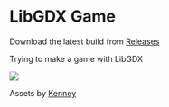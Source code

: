 # LibGDX Game

Download the latest build from [Releases](https://github.com/shvelo/gdxgame/releases)

Trying to make a game with LibGDX

![](screenshot.png)

Assets by [Kenney](http://kenney.nl)
